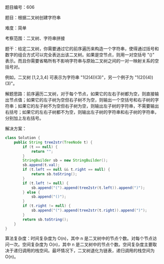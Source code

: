 题目编号：606

题目：根据二叉树创建字符串

难度：简单

考察范围：二叉树、字符串拼接

题干：给定二叉树，你需要通过它的前序遍历来构造一个字符串，使得通过括号和数字的组合方式可以完全表达出该二叉树。如果是空节点，则用一对空括号 "()" 表示。而且你需要省略所有不影响字符串与原始二叉树之间的一对一映射关系的空括号对。

例如，二叉树 [1,2,3,4] 可表示为字符串 "1(2(4))(3)"，另一个例子为 "1(2()(4))(3)"。

解题思路：前序遍历二叉树，对于每个节点，如果它的左右子树都为空，则直接输出节点值；如果它的左子树为空但右子树不为空，则输出一个空括号和右子树的字符串；如果它的左子树不为空但右子树为空，则输出左子树的字符串，不需要输出右括号；如果它的左右子树都不为空，则输出左子树的字符串和右子树的字符串，分别加上左右括号。

解决方案：

```java
class Solution {
    public String tree2str(TreeNode t) {
        if (t == null) {
            return "";
        }
        StringBuilder sb = new StringBuilder();
        sb.append(t.val);
        if (t.left == null && t.right == null) {
            return sb.toString();
        }
        if (t.left != null) {
            sb.append("(").append(tree2str(t.left)).append(")");
        } else {
            sb.append("()");
        }
        if (t.right != null) {
            sb.append("(").append(tree2str(t.right)).append(")");
        }
        return sb.toString();
    }
}
```

算法复杂度：时间复杂度为 O(n)，其中 n 是二叉树中的节点个数。对每个节点访问一次。空间复杂度为 O(n)，其中 n 是二叉树中的节点个数。空间复杂度主要取决于递归调用的栈空间。最坏情况下，二叉树退化为链表，递归调用的栈空间为 O(n)。